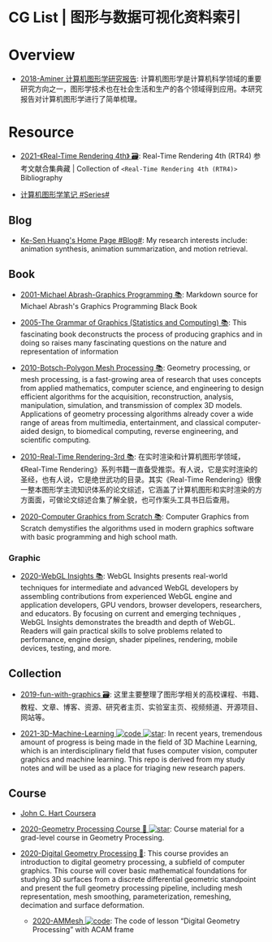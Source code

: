 # CG List | 图形与数据可视化资料索引

# Overview

- [2018-Aminer 计算机图形学研究报告](http://staff.ustc.edu.cn/~lgliu/Resources/CG/download/201808_Aminer-CGSurvey.pdf): 计算机图形学是计算机科学领域的重要研究方向之一，图形学技术也在社会生活和生产的各个领域得到应用。本研究报告对计算机图形学进行了简单梳理。

# Resource

- [2021-《Real-Time Rendering 4th》 🗃️](https://github.com/QianMo/Real-Time-Rendering-4th-Bibliography-Collection): Real-Time Rendering 4th (RTR4) 参考文献合集典藏 | Collection of `<Real-Time Rendering 4th (RTR4)> `Bibliography

- [计算机图形学笔记 #Series#](https://blog.csdn.net/qq_38065509/category_9873936.html)

## Blog

- [Ke-Sen Huang's Home Page #Blog#](https://kesen.realtimerendering.com/): My research interests include: animation synthesis, animation summarization, and motion retrieval.

## Book

- [2001-Michael Abrash-Graphics Programming 📚](https://github.com/jagregory/abrash-black-book): Markdown source for Michael Abrash's Graphics Programming Black Book

- [2005-The Grammar of Graphics (Statistics and Computing) 📚](https://www.amazon.com/Grammar-Graphics-Statistics-Computing/dp/0387245448): This fascinating book deconstructs the process of producing graphics and in doing so raises many fascinating questions on the nature and representation of information

- [2010-Botsch-Polygon Mesh Processing 📚](http://www.pmp-book.org/): Geometry processing, or mesh processing, is a fast-growing area of research that uses concepts from applied mathematics, computer science, and engineering to design efficient algorithms for the acquisition, reconstruction, analysis, manipulation, simulation, and transmission of complex 3D models. Applications of geometry processing algorithms already cover a wide range of areas from multimedia, entertainment, and classical computer-aided design, to biomedical computing, reverse engineering, and scientific computing.

- [2010-Real-Time Rendering-3rd 📚](https://github.com/QianMo/Real-Time-Rendering-3rd-CN-Summary-Ebook): 在实时渲染和计算机图形学领域，《Real-Time Rendering》系列书籍一直备受推崇。有人说，它是实时渲染的圣经，也有人说，它是绝世武功的目录。其实《Real-Time Rendering》很像一整本图形学主流知识体系的论文综述，它涵盖了计算机图形和实时渲染的方方面面，可做论文综述合集了解全貌，也可作案头工具书日后查用。

- [2020-Computer Graphics from Scratch 📚](https://gabrielgambetta.com/computer-graphics-from-scratch/): Computer Graphics from Scratch demystifies the algorithms used in modern graphics software with basic programming and high school math.

### Graphic

- [2020-WebGL Insights 📚](http://webglinsights.com/): WebGL Insights presents real-world techniques for intermediate and advanced WebGL developers by assembling contributions from experienced WebGL engine and application developers, GPU vendors, browser developers, researchers, and educators. By focusing on current and emerging techniques , WebGL Insights demonstrates the breadth and depth of WebGL. Readers will gain practical skills to solve problems related to performance, engine design, shader pipelines, rendering, mobile devices, testing, and more.

## Collection

- [2019-fun-with-graphics 🗃️](https://github.com/FancyVin/fun-with-graphics): 这里主要整理了图形学相关的高校课程、书籍、教程、文章、博客、资源、研究者主页、实验室主页、视频频道、开源项目、网站等。

- [2021-3D-Machine-Learning ![code](https://ng-tech.icu/assets/code.svg) ![star](https://img.shields.io/github/stars/timzhang642/3D-Machine-Learning)](https://github.com/timzhang642/3D-Machine-Learning): In recent years, tremendous amount of progress is being made in the field of 3D Machine Learning, which is an interdisciplinary field that fuses computer vision, computer graphics and machine learning. This repo is derived from my study notes and will be used as a place for triaging new research papers.

## Course

- [John C. Hart Coursera](https://zh.coursera.org/learn/datavisualization)

- [2020-Geometry Processing Course 🎥 ![star](https://img.shields.io/github/stars/alecjacobson/geometry-processing)](https://github.com/alecjacobson/geometry-processing): Course material for a grad-level course in Geometry Processing.

- [2020-Digital Geometry Processing 🎥](https://ustc-gcl-f.github.io/course/2020_Spring_DGP/index.html): This course provides an introduction to digital geometry processing, a subfield of computer graphics. This course will cover basic mathematical foundations for studying 3D surfaces from a discrete differential geometric standpoint and present the full geometry processing pipeline, including mesh representation, mesh smoothing, parameterization, remeshing, decimation and surface deformation.

  - [2020-AMMesh ![code](https://ng-tech.icu/assets/code.svg)](https://github.com/USTC-GCL-F/AMMesh): The code of lesson “Digital Geometry Processing” with ACAM frame
